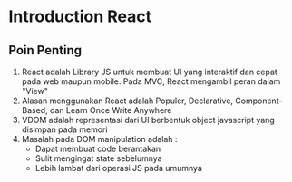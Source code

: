 # Introduction React

## Poin Penting
1. React adalah Library JS untuk membuat UI yang interaktif dan cepat pada web maupun mobile. Pada MVC, React mengambil peran dalam "View"
2. Alasan menggunakan React adalah Populer, Declarative, Component-Based, dan Learn Once Write Anywhere
3. VDOM adalah representasi dari UI berbentuk object javascript yang disimpan pada memori
4. Masalah pada DOM manipulation adalah :
    - Dapat membuat code berantakan
    - Sulit mengingat state sebelumnya
    - Lebih lambat dari operasi JS pada umumnya